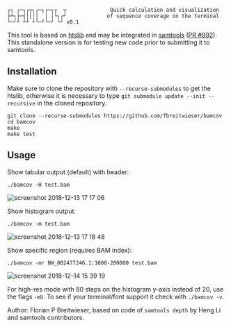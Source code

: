 
```  
┌┐ ┌─┐┌┬┐┌─┐┌─┐┬  ┬              Quick calculation and visualization
├┴┐├─┤││││  │ │└┐┌┘             of sequence coverage on the terminal
└─┘┴ ┴┴ ┴└─┘└─┘ └┘ v0.1      
```
This tool is based on [htslib](https://github.com/samtools/htslib) and may be integrated in [samtools](https://github.com/samtools/samtools) ([PR #992](https://github.com/samtools/samtools/pull/992)). This standalone version is for testing new code prior to submitting it to samtools.

## Installation
Make sure to clone the repository with `--recurse-submodules` to get the htslib, otherwise it is necessary to type `git submodule update --init --recursive` in the cloned repository.
```
git clone --recurse-submodules https://github.com/fbreitwieser/bamcov
cd bamcov
make
make test
```

## Usage
Show tabular output (default) with header:
```
./bamcov -H test.bam
```
![screenshot 2018-12-13 17 17 06](https://user-images.githubusercontent.com/516060/49970976-fc1f7800-fefa-11e8-9ce3-862ab0ae69ad.png)

Show histogram output:
```
./bamcov -m test.bam
```
![screenshot 2018-12-13 17 18 48](https://user-images.githubusercontent.com/516060/49971052-2c671680-fefb-11e8-99de-f0758213adac.png)

Show specific region (requires BAM index):
```
./bamcov -mr NW_002477246.1:1000-200000 test.bam
```
![screenshot 2018-12-14 15 39 19](https://user-images.githubusercontent.com/516060/50026309-782ac600-ffb6-11e8-9676-258c5b0517db.png)

For high-res mode with 80 steps on the histogram y-axis instead of 20, use the flags `-mU`. To see if your terminal/font support it check with `./bamcov -v`.

Author: Florian P Breitwieser, based on code of `samtools depth` by Heng Li and samtools contributors.

